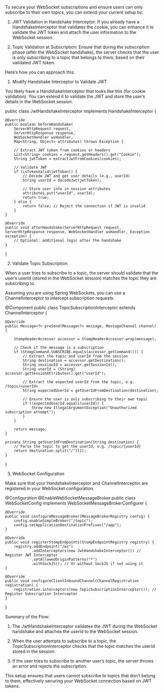 To secure your WebSocket subscriptions and ensure users can only subscribe to their own topics, you can extend your current setup by:

1. JWT Validation in Handshake Interceptor: If you already have a HandshakeInterceptor that validates the cookie, you can enhance it to validate the JWT token and attach the user information to the WebSocket session.


2. Topic Validation at Subscription: Ensure that during the subscription phase (after the WebSocket handshake), the server checks that the user is only subscribing to a topic that belongs to them, based on their validated JWT token.



Here’s how you can approach this:

1. Modify Handshake Interceptor to Validate JWT

You likely have a HandshakeInterceptor that looks like this (for cookie validation). You can extend it to validate the JWT and store the user’s details in the WebSocket session.

public class JwtHandshakeInterceptor implements HandshakeInterceptor {

    @Override
    public boolean beforeHandshake(
        ServerHttpRequest request,
        ServerHttpResponse response,
        WebSocketHandler wsHandler,
        Map<String, Object> attributes) throws Exception {
        
        // Extract JWT token from cookies or headers
        List<String> cookies = request.getHeaders().get("Cookie");
        String jwtToken = extractJwtFromCookies(cookies);
        
        // Validate JWT
        if (isTokenValid(jwtToken)) {
            // Decode JWT and get user details (e.g., userId)
            String userId = decodeJwt(jwtToken);
            
            // Store user info in session attributes
            attributes.put("userId", userId);
            return true;
        } else {
            return false; // Reject the connection if JWT is invalid
        }
    }

    @Override
    public void afterHandshake(ServerHttpRequest request, ServerHttpResponse response, WebSocketHandler wsHandler, Exception exception) {
        // Optional: additional logic after the handshake
    }
}

2. Validate Topic Subscription

When a user tries to subscribe to a topic, the server should validate that the user’s userId (stored in the WebSocket session) matches the topic they are subscribing to.

Assuming you are using Spring WebSockets, you can use a ChannelInterceptor to intercept subscription requests.

@Component
public class TopicSubscriptionInterceptor extends ChannelInterceptor {

    @Override
    public Message<?> preSend(Message<?> message, MessageChannel channel) {

        StompHeaderAccessor accessor = StompHeaderAccessor.wrap(message);
        
        // Check if the message is a subscription
        if (StompCommand.SUBSCRIBE.equals(accessor.getCommand())) {
            // Extract the topic and userId from the session
            String destination = accessor.getDestination();
            String sessionId = accessor.getSessionId();
            String userId = (String) accessor.getSessionAttributes().get("userId");
            
            // Extract the expected userId from the topic, e.g. /topic/<userId>
            String expectedUserId = getUserIdFromDestination(destination);

            // Ensure the user is only subscribing to their own topic
            if (!expectedUserId.equals(userId)) {
                throw new IllegalArgumentException("Unauthorized subscription attempt");
            }
        }

        return message;
    }
    
    private String getUserIdFromDestination(String destination) {
        // Parse the topic to get the userId, e.g. /topic/{userId}
        return destination.split("/")[2];
    }
}

3. WebSocket Configuration

Make sure that your HandshakeInterceptor and ChannelInterceptor are registered in your WebSocket configuration.

@Configuration
@EnableWebSocketMessageBroker
public class WebSocketConfig implements WebSocketMessageBrokerConfigurer {

    @Override
    public void configureMessageBroker(MessageBrokerRegistry config) {
        config.enableSimpleBroker("/topic");
        config.setApplicationDestinationPrefixes("/app");
    }

    @Override
    public void registerStompEndpoints(StompEndpointRegistry registry) {
        registry.addEndpoint("/ws")
                .addInterceptors(new JwtHandshakeInterceptor()) // Register JWT Interceptor
                .setAllowedOriginPatterns("*")
                .withSockJS(); // Or without SockJS if not using it
    }

    @Override
    public void configureClientInboundChannel(ChannelRegistration registration) {
        registration.interceptors(new TopicSubscriptionInterceptor()); // Register Subscription Interceptor
    }
}

Summary of the Flow:

1. The JwtHandshakeInterceptor validates the JWT during the WebSocket handshake and attaches the userId to the WebSocket session.


2. When the user attempts to subscribe to a topic, the TopicSubscriptionInterceptor checks that the topic matches the userId stored in the session.


3. If the user tries to subscribe to another user’s topic, the server throws an error and rejects the subscription.



This setup ensures that users cannot subscribe to topics that don’t belong to them, effectively securing your WebSocket connection based on JWT tokens.

